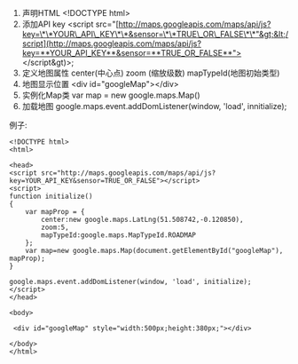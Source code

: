 1. 声明HTML    &lt;!DOCTYPE html&gt;
2. 添加API key   &lt;script src="[http://maps.googleapis.com/maps/api/js?key=\*\*YOUR\_API\_KEY\*\*&sensor=\*\*TRUE\_OR\_FALSE\*\*"&gt;&lt;/script](http://maps.googleapis.com/maps/api/js?key=**YOUR_API_KEY**&sensor=**TRUE_OR_FALSE**"></script&gt)&gt;;
3. 定义地图属性  center\(中心点\)  zoom \(缩放级数\)  mapTypeId\(地图初始类型\)
4. 地图显示位置  &lt;div id="googleMap"&gt;&lt;/div&gt;
5. 实例化Map类 var map = new google.maps.Map\(\)
6. 加载地图  google.maps.event.addDomListener\(window, 'load', innitialize\);

例子:

```
<!DOCTYPE html>
<html>

<head>
<script src="http://maps.googleapis.com/maps/api/js?key=YOUR_API_KEY&sensor=TRUE_OR_FALSE"></script>
<script>
function initialize()
{
    var mapProp = {
        center:new google.maps.LatLng(51.508742,-0.120850),
        zoom:5,
        mapTypeId:google.maps.MapTypeId.ROADMAP
    };
    var map=new google.maps.Map(document.getElementById("googleMap"), mapProp);
}

google.maps.event.addDomListener(window, 'load', initialize);
</script>
</head>

<body>

 <div id="googleMap" style="width:500px;height:380px;"></div>

</body>
</html>
```



